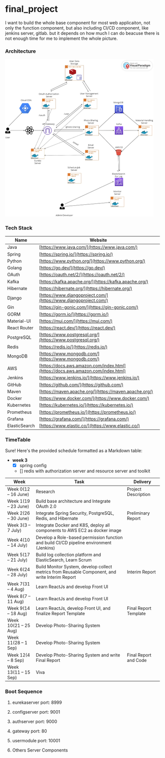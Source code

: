 # final_project
I want to build the whole base component for most web applicaiton, not only the function component, but also including
CI/CD component, like jenkins server, gitlab. but it depends on how much I can do beacuse there is not enough time for
me to implement the whole picture.
### Architecture
<img src="docs/architecture.jpg" alt="Alt Text" style="zoom:50%;" />

### Tech Stack

| Name           | Website                                  |
|----------------|------------------------------------------|
| Java           | [https://www.java.com/](https://www.java.com/)             |
| Spring         | [https://spring.io/](https://spring.io/)                     |
| Python         | [https://www.python.org/](https://www.python.org/)           |
| Golang         | [https://go.dev/](https://go.dev/)                           |
| OAuth          | [https://oauth.net/2/](https://oauth.net/2/)                 |
| Kafka          | [https://kafka.apache.org/](https://kafka.apache.org/)       |
| Hibernate      | [https://hibernate.org/](https://hibernate.org/)             |
| Django         | [https://www.djangoproject.com/](https://www.djangoproject.com/) |
| Gin            | [https://gin-gonic.com/](https://gin-gonic.com/)             |
| GORM           | [https://gorm.io/](https://gorm.io/)                         |
| Material-UI    | [https://mui.com/](https://mui.com/)                         |
| React Router   | [https://react.dev/](https://react.dev/)                     |
| PostgreSQL     | [https://www.postgresql.org/](https://www.postgresql.org/)   |
| Redis          | [https://redis.io/](https://redis.io/)                       |
| MongoDB        | [https://www.mongodb.com/](https://www.mongodb.com/)         |
| AWS            | [https://docs.aws.amazon.com/index.html](https://docs.aws.amazon.com/index.html) |
| Jenkins        | [https://www.jenkins.io/](https://www.jenkins.io/)           |
| GitHub         | [https://github.com/](https://github.com/)                   |
| Maven          | [https://maven.apache.org/](https://maven.apache.org/)       |
| Docker         | [https://www.docker.com/](https://www.docker.com/)           |
| Kubernetes     | [https://kubernetes.io/](https://kubernetes.io/)             |
| Prometheus     | [https://prometheus.io/](https://prometheus.io/)             |
| Grafana        | [https://grafana.com/](https://grafana.com/)                 |
| ElasticSearch  | [https://www.elastic.co/](https://www.elastic.co/)           |

### TimeTable
Sure! Here's the provided schedule formatted as a Markdown table:
- **week 3**
    - [x] spring config
    - [] redis with authorization server and resource server and toolkit

| Week         | Task                                                  | Delivery                       |
|--------------|-------------------------------------------------------|--------------------------------|
| Week 0(12  – 16 June)| Research                                              | Project Description            |
| Week 1(19  – 23 June)| Build base architecture and Integrate OAuth 2.0        |                                |
| Week 2(26  – 30 June)| Integrate Spring Security, PostgreSQL, Redis, and Hibernate | Preliminary Report        |
| Week 3(3  – 7 July)| Integrate Docker and K8S, deploy all components to AWS EC2 as docker image |                                |
| Week 4(10  – 14 July)| Develop a Role-based permission function and build CI/CD pipeline environment (Jenkins) |                                |
| Week 5(17  – 21 July)| Build log collection platform and ElasticSearch, Learn Scrum |                                |
| Week 6(24  – 28 July)| Build Monitor System, develop collect metrics from Reusable Component, and write Interim Report | Interim Report         |
| Week 7(31  – 4 Aug)| Learn ReactJs and develop Front UI                     |                                |
| Week 8(7  – 11 Aug)| Learn ReactJs and develop Front UI                     |                                |
| Week 9(14  – 18 Aug)| Learn ReactJs, develop Front UI, and finalize Report Template | Final Report Template   |
| Week 10(21  – 25 Aug)| Develop Photo-Sharing System                           |                                |
| Week 11(28  – 1 Sep)| Develop Photo-Sharing System                           |                                |
| Week 12(4  – 8 Sep)| Develop Photo-Sharing System and write Final Report     | Final Report and Code          |
| Week 13(11  – 15 Sep)| Viva                                                  |                                |

### Boot Sequence
1. eurekaserver port: 8999

2. configserver port: 9001

3. authserver port: 9000

4. gateway port: 80

4. usermodule port: 10001

5. Others Server Components